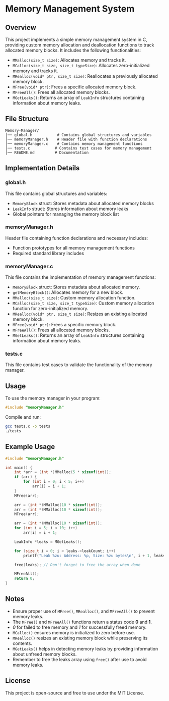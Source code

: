 # Memory Management System

## Overview
This project implements a simple memory management system in C, providing custom memory allocation and deallocation functions to track allocated memory blocks. It includes the following functionalities:

- `MMalloc(size_t size)`: Allocates memory and tracks it.
- `MCalloc(size_t size, size_t typeSize)`: Allocates zero-initialized memory and tracks it.
- `MRealloc(void* ptr, size_t size)`: Reallocates a previously allocated memory block.
- `MFree(void* ptr)`: Frees a specific allocated memory block.
- `MFreeAll()`: Frees all allocated memory blocks.
- `MGetLeaks()`: Returns an array of `LeakInfo` structures containing information about memory leaks.

## File Structure
```
Memory-Manager/
│── global.h           # Contains global structures and variables
│── memoryManager.h    # Header file with function declarations
│── memoryManager.c    # Contains memory management functions
│── tests.c           # Contains test cases for memory management
│── README.md         # Documentation
```

## Implementation Details
### global.h
This file contains global structures and variables:
- `MemoryBlock` struct: Stores metadata about allocated memory blocks
- `LeakInfo` struct: Stores information about memory leaks
- Global pointers for managing the memory block list

### memoryManager.h
Header file containing function declarations and necessary includes:
- Function prototypes for all memory management functions
- Required standard library includes

### memoryManager.c
This file contains the implementation of memory management functions:
- `MemoryBlock` struct: Stores metadata about allocated memory.
- `getMemoryBlock()`: Allocates memory for a new block.
- `MMalloc(size_t size)`: Custom memory allocation function.
- `MCalloc(size_t size, size_t typeSize)`: Custom memory allocation function for zero-initialized memory.
- `MRealloc(void* ptr, size_t size)`: Resizes an existing allocated memory block.
- `MFree(void* ptr)`: Frees a specific memory block.
- `MFreeAll()`: Frees all allocated memory blocks.
- `MGetLeaks()`: Returns an array of `LeakInfo` structures containing information about memory leaks.

### tests.c
This file contains test cases to validate the functionality of the memory manager.

## Usage
To use the memory manager in your program:
```c
#include "memoryManager.h"
```
Compile and run:
```sh
gcc tests.c -o tests
./tests
```

## Example Usage
```c
#include "memoryManager.h"

int main() {
    int *arr = (int *)MMalloc(5 * sizeof(int));
    if (arr) {
        for (int i = 0; i < 5; i++)
            arr[i] = i + 1;
    }
    MFree(arr);

    arr = (int *)MMalloc(10 * sizeof(int));
    arr = (int *)MMalloc(10 * sizeof(int));
    MFree(arr);

    arr = (int *)MMalloc(10 * sizeof(int));
    for (int i = 5; i < 10; i++)
        arr[i] = i + 1;

    LeakInfo *leaks = MGetLeaks();

    for (size_t i = 0; i < leaks->leakCount; i++)
        printf("Leak %zu: Address: %p, Size: %zu bytes\n", i + 1, leaks[i].address, leaks[i].size);

    free(leaks); // Don't forget to free the array when done

    MFreeAll();
    return 0;
}
```

## Notes
- Ensure proper use of `MFree()`, `MRealloc()`, and `MFreeAll()` to prevent memory leaks.
- The `MFree()` and `MFreeAll()` functions return a status code __0__ and __1__.
- _0_ for failed to free memory and _1_ for successfully freed memory.
- `MCalloc()` ensures memory is initialized to zero before use.
- `MRealloc()` resizes an existing memory block while preserving its contents.
- `MGetLeaks()` helps in detecting memory leaks by providing information about unfreed memory blocks.
- Remember to free the leaks array using `free()` after use to avoid memory leaks.

## License
This project is open-source and free to use under the MIT License.